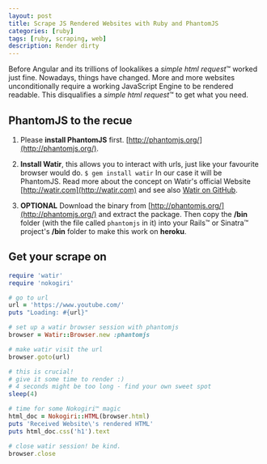 ```yaml
---
layout: post
title: Scrape JS Rendered Websites with Ruby and PhantomJS
categories: [ruby]
tags: [ruby, scraping, web]
description: Render dirty
---
```


Before Angular and its trillions of lookalikes a _simple html request_™ worked just fine. Nowadays, things have changed. More and more websites unconditionally require a working JavaScript Engine to be rendered readable. This disqualifies a _simple html request_™ to get what you need.

## PhantomJS to the recue

1. Please __install PhantomJS__ first. [http://phantomjs.org/](http://phantomjs.org/).

2. __Install Watir__, this allows you to interact with urls, just like your favourite browser would do. `$ gem install watir` In our case it will be PhantomJS. Read more about the concept on Watir's official Website [http://watir.com](http://watir.com) and see also [Watir on GitHub](https://github.com/watir/watir).

3. __OPTIONAL__ Download the binary from [http://phantomjs.org/](http://phantomjs.org/) and extract the package. Then copy the __/bin__ folder (with the file called `phantomjs` in it) into your Rails™ or Sinatra™ project's __/bin__ folder to make this work on __heroku__.

## Get your scrape on

``` ruby
require 'watir'
require 'nokogiri'

# go to url
url = 'https://www.youtube.com/'
puts "Loading: #{url}"

# set up a watir browser session with phantomjs
browser = Watir::Browser.new :phantomjs

# make watir visit the url
browser.goto(url)

# this is crucial!
# give it some time to render :)
# 4 seconds might be too long - find your own sweet spot
sleep(4)

# time for some Nokogiri™ magic
html_doc = Nokogiri::HTML(browser.html)
puts 'Received Website\'s rendered HTML'
puts html_doc.css('h1').text

# close watir session! be kind.
browser.close
```
